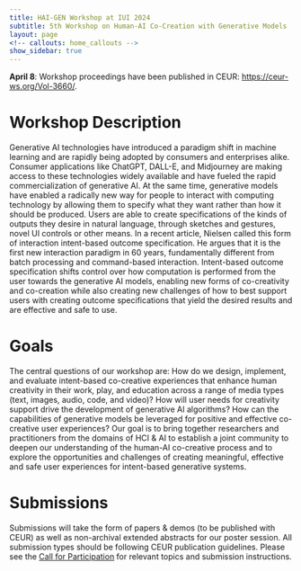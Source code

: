 ```yaml
---
title: HAI-GEN Workshop at IUI 2024
subtitle: 5th Workshop on Human-AI Co-Creation with Generative Models
layout: page
<!-- callouts: home_callouts -->
show_sidebar: true
---
```


<div class="notification is-light">
    <p><strong>April 8</strong>: Workshop proceedings have been published in CEUR: <a href="https://ceur-ws.org/Vol-3660/">https://ceur-ws.org/Vol-3660/</a>.</p>
</div>

# Workshop Description

Generative AI technologies have introduced a paradigm shift in machine learning and are rapidly being adopted by consumers and enterprises alike. Consumer applications like ChatGPT, DALL-E, and Midjourney are making access to these technologies widely available and have fueled the rapid commercialization of generative AI. At the same time, generative models have enabled a radically new way for people to interact with computing technology by allowing them to specify what they want rather than how it should be produced. Users are able to create specifications of the kinds of outputs they desire in natural language, through sketches and gestures, novel UI controls or other means. In a recent article, Nielsen called this form of interaction intent-based outcome specification. He argues that it is the first new interaction paradigm in 60 years, fundamentally different from batch processing and command-based interaction. Intent-based outcome specification shifts control over how computation is performed from the user towards the generative AI models, enabling new forms of co-creativity and co-creation while also creating new challenges of how to best support users with creating outcome specifications that yield the desired results and are effective and safe to use.

# Goals
The central questions of our workshop are: How do we design, implement, and evaluate intent-based co-creative experiences that enhance human creativity in their work, play, and education across a range of media types (text, images, audio, code, and video)? How will user needs for creativity support drive the development of generative AI algorithms? How can the capabilities of generative models be leveraged for positive and effective co-creative user experiences? Our goal is to bring together researchers and practitioners from the domains of HCI & AI to establish a joint community to deepen our understanding of the human-AI co-creative process and to explore the opportunities and challenges of creating meaningful, effective and safe user experiences for intent-based generative systems.

# Submissions

Submissions will take the form of papers & demos (to be published with CEUR) as well as non-archival extended abstracts for our poster session. All submission types should be following CEUR publication guidelines. Please see the [Call for Participation](cfp) for relevant topics and submission instructions.
